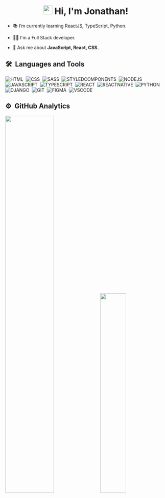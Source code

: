 <h1 align="center"><img src="https://media.giphy.com/media/hvRJCLFzcasrR4ia7z/giphy.gif" width="28px" height="28px"> Hi, I'm Jonathan!</h1>

- 📚 I’m currently learning ReactJS, TypeScript, Python.

- 🧑‍💻 I'm a Full Stack developer.

- 💭 Ask me about **JavaScript, React, CSS.**

## 🛠️ &nbsp;Languages and Tools

![HTML](https://img.shields.io/badge/HTML-E34F26?style=plastic&logo=html5&logoColor=white)&nbsp;
![CSS](https://img.shields.io/badge/CSS-1572B6?style=plastic&logo=css3&logoColor=white)&nbsp;
![SASS](https://img.shields.io/badge/Sass-CC6699?style=plastic&logo=sass&logoColor=white)&nbsp;
![STYLEDCOMPONENTS](https://img.shields.io/badge/styled--components-DB7093?style=plastic&logo=styled-components&logoColor=white)&nbsp;
![NODEJS](https://img.shields.io/badge/Node.js-43853D?style=plastic&logo=node.js&logoColor=white)&nbsp;
![JAVASCRIPT](https://img.shields.io/badge/JavaScript-323330?style=plastic&logo=javascript&logoColor=F7DF1E)&nbsp;
![TYPESCRIPT](https://img.shields.io/badge/TypeScript-007ACC?style=plastic&logo=typescript&logoColor=white)&nbsp;
![REACT](https://img.shields.io/badge/React-20232A?style=plastic&logo=react&logoColor=61DAFB)&nbsp;
![REACTNATIVE](https://img.shields.io/badge/React_Native-20232A?style=plastic&logo=react&logoColor=61DAFB)&nbsp;
![PYTHON](https://img.shields.io/badge/Python-14354C?style=plastic&logo=python&logoColor=white)&nbsp;
![DJANGO](https://img.shields.io/badge/Django-092E20?style=plastic&logo=django&logoColor=white)&nbsp;
![GIT](https://img.shields.io/badge/GIT-CC342D?style=plastic&logo=git&logoColor=white)&nbsp;
![FIGMA](https://img.shields.io/badge/Figma-F24E1E?style=plastic&logo=figma&logoColor=white)&nbsp;
![VSCODE](https://img.shields.io/badge/VSCode-0078D4?style=plastic&logo=visual%20studio%20code&logoColor=white)&nbsp;

## ⚙️ &nbsp;GitHub Analytics
 
<div>
<img style="height: auto; width: 55%;" class="img" src="https://github-readme-stats-sage-chi.vercel.app/api?username=jcatulio&show_icons=true&theme=radical" />
&nbsp;
&nbsp;
<img style="height: auto; width: 40%;" class="img" src="https://github-readme-stats-sage-chi.vercel.app/api/top-langs/?username=jcatulio&theme=radical&langs_count=7&layout=compact" />
</div>




